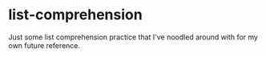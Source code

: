 # list-comprehension

Just some list comprehension practice that I've noodled around with for my own future reference.
